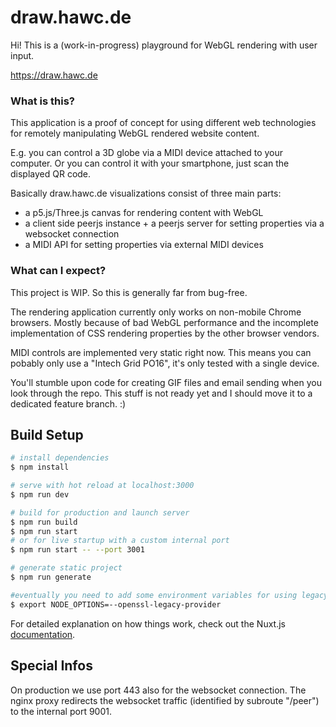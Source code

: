 # draw.hawc.de

Hi! This is a (work-in-progress) playground for WebGL rendering with user input.

https://draw.hawc.de

### What is this?

This application is a proof of concept for using different web technologies for remotely manipulating WebGL rendered website content.

E.g. you can control a 3D globe via a MIDI device attached to your computer. Or you can control it with your smartphone, just scan the displayed QR code.

Basically draw.hawc.de visualizations consist of three main parts:

- a p5.js/Three.js canvas for rendering content with WebGL
- a client side peerjs instance + a peerjs server for setting properties via a websocket connection
- a MIDI API for setting properties via external MIDI devices

### What can I expect?

This project is WIP. So this is generally far from bug-free.

The rendering application currently only works on non-mobile Chrome browsers. Mostly because of bad WebGL performance and the incomplete implementation of CSS rendering properties by the other browser vendors.

MIDI controls are implemented very static right now. This means you can pobably only use a "Intech Grid PO16", it's only tested with a single device.

You'll stumble upon code for creating GIF files and email sending when you look through the repo. This stuff is not ready yet and I should move it to a dedicated feature branch. :)

## Build Setup

```bash
# install dependencies
$ npm install

# serve with hot reload at localhost:3000
$ npm run dev

# build for production and launch server
$ npm run build
$ npm run start
# or for live startup with a custom internal port
$ npm run start -- --port 3001

# generate static project
$ npm run generate

#eventually you need to add some environment variables for using legacy SSL settings in node before running the dev server:
$ export NODE_OPTIONS=--openssl-legacy-provider
```

For detailed explanation on how things work, check out the Nuxt.js [documentation](https://nuxtjs.org).

## Special Infos

On production we use port 443 also for the websocket connection. The nginx proxy redirects the websocket traffic (identified by subroute "/peer") to the internal port 9001.
